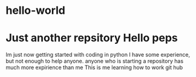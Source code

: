 # hello-world
Just another repsitory
Hello peps
================
Im just now getting started with coding in python
I have some experience, but not enough to help anyone.
anyone who is starting a repository has much more expirience than me
This is me learning how to work git hub
